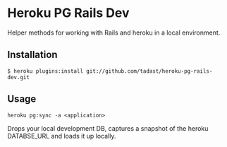 # Heroku PG Rails Dev

Helper methods for working with Rails and heroku in a local environment.

## Installation

```
$ heroku plugins:install git://github.com/tadast/heroku-pg-rails-dev.git
```

## Usage

```
heroku pg:sync -a <application>
```

Drops your local development DB, captures a snapshot of the heroku DATABSE_URL and loads it up locally.

